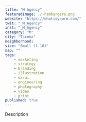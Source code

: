 ```yaml
---
title: "M Agency"
featuredImage: ./-hamburgers.png
website: "https://whatisyourm.com/"
twit: "_M_Agency"
inst: "_M_Agency"
category: "M"
city: "Tacoma"
neighborhood:
size: "Small (1-10)"
map: ""
tags:
    - marketing
    - strategy
    - branding
    - illustration
    - ux/ui
    - engineering
    - photography
    - video
    - print
published: true
---
```


Description
